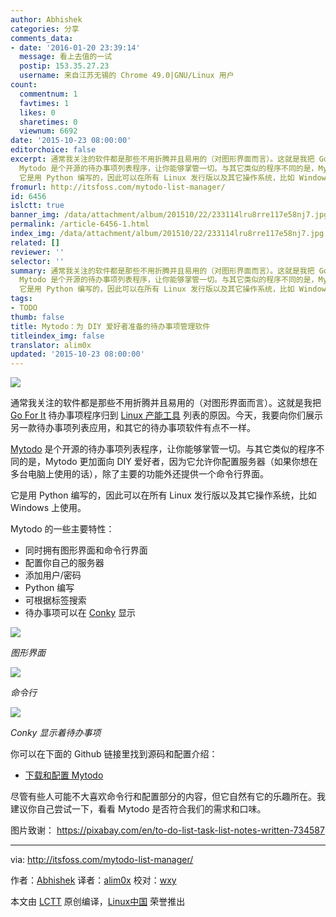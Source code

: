 ```yaml
---
author: Abhishek
categories: 分享
comments_data:
- date: '2016-01-20 23:39:14'
  message: 看上去值的一试
  postip: 153.35.27.23
  username: 来自江苏无锡的 Chrome 49.0|GNU/Linux 用户
count:
  commentnum: 1
  favtimes: 1
  likes: 0
  sharetimes: 0
  viewnum: 6692
date: '2015-10-23 08:00:00'
editorchoice: false
excerpt: 通常我关注的软件都是那些不用折腾并且易用的（对图形界面而言）。这就是我把 Go For It 待办事项程序归到 Linux 产能工具 列表的原因。今天，我要向你们展示另一款待办事项列表应用，和其它的待办事项软件有点不一样。
  Mytodo 是个开源的待办事项列表程序，让你能够掌管一切。与其它类似的程序不同的是，Mytodo 更加面向 DIY 爱好者，因为它允许你配置服务器（如果你想在多台电脑上使用的话），除了主要的功能外还提供一个命令行界面。
  它是用 Python 编写的，因此可以在所有 Linux 发行版以及其它操作系统，比如 Windows 上使用。 Mytod
fromurl: http://itsfoss.com/mytodo-list-manager/
id: 6456
islctt: true
banner_img: /data/attachment/album/201510/22/233114lru8rre117e58nj7.jpg
permalink: /article-6456-1.html
index_img: /data/attachment/album/201510/22/233114lru8rre117e58nj7.jpg.thumb.jpg
related: []
reviewer: ''
selector: ''
summary: 通常我关注的软件都是那些不用折腾并且易用的（对图形界面而言）。这就是我把 Go For It 待办事项程序归到 Linux 产能工具 列表的原因。今天，我要向你们展示另一款待办事项列表应用，和其它的待办事项软件有点不一样。
  Mytodo 是个开源的待办事项列表程序，让你能够掌管一切。与其它类似的程序不同的是，Mytodo 更加面向 DIY 爱好者，因为它允许你配置服务器（如果你想在多台电脑上使用的话），除了主要的功能外还提供一个命令行界面。
  它是用 Python 编写的，因此可以在所有 Linux 发行版以及其它操作系统，比如 Windows 上使用。 Mytod
tags:
- TODO
thumb: false
title: Mytodo：为 DIY 爱好者准备的待办事项管理软件
titleindex_img: false
translator: alim0x
updated: '2015-10-23 08:00:00'
---
```


![](/data/attachment/album/201510/22/233114lru8rre117e58nj7.jpg)


通常我关注的软件都是那些不用折腾并且易用的（对图形界面而言）。这就是我把 [Go For It](http://itsfoss.com/go-for-it-to-do-app-in-linux/) 待办事项程序归到 [Linux 产能工具](/article-6425-1.html) 列表的原因。今天，我要向你们展示另一款待办事项列表应用，和其它的待办事项软件有点不一样。


[Mytodo](https://github.com/mohamed-aziz/mytodo) 是个开源的待办事项列表程序，让你能够掌管一切。与其它类似的程序不同的是，Mytodo 更加面向 DIY 爱好者，因为它允许你配置服务器（如果你想在多台电脑上使用的话），除了主要的功能外还提供一个命令行界面。


它是用 Python 编写的，因此可以在所有 Linux 发行版以及其它操作系统，比如 Windows 上使用。


Mytodo 的一些主要特性：


* 同时拥有图形界面和命令行界面
* 配置你自己的服务器
* 添加用户/密码
* Python 编写
* 可根据标签搜索
* 待办事项可以在 [Conky](http://itsfoss.com/conky-gui-ubuntu-1304/) 显示


![](/data/attachment/album/201510/22/233116qwy02ws332806w63.jpg)


*图形界面*


![](/data/attachment/album/201510/22/233118o89xyzex8l824y7w.jpg)


*命令行*


![](/data/attachment/album/201510/22/233120z833x3rs134tr1zt.jpg)


*Conky 显示着待办事项*


你可以在下面的 Github 链接里找到源码和配置介绍：


* [下载和配置 Mytodo](https://github.com/mohamed-aziz/mytodo)


尽管有些人可能不大喜欢命令行和配置部分的内容，但它自然有它的乐趣所在。我建议你自己尝试一下，看看 Mytodo 是否符合我们的需求和口味。


图片致谢： <https://pixabay.com/en/to-do-list-task-list-notes-written-734587>




---


via: <http://itsfoss.com/mytodo-list-manager/>


作者：[Abhishek](http://itsfoss.com/author/abhishek/) 译者：[alim0x](https://github.com/alim0x) 校对：[wxy](https://github.com/wxy)


本文由 [LCTT](https://github.com/LCTT/TranslateProject) 原创编译，[Linux中国](https://linux.cn/) 荣誉推出